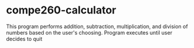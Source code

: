 # compe260-calculator
This program performs addition, subtraction, multiplication, and division of numbers based on the user's choosing. Program executes until user decides to quit 
